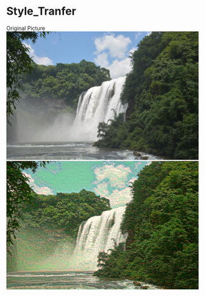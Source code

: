 # Style_Tranfer
Original Picture
![image](https://github.com/weiorwei/Style_Tranfer/blob/main/neural_style_transfer_own/output_0.jpg)
![image](https://github.com/weiorwei/Style_Tranfer/blob/main/neural_style_transfer_own/output_1000.jpg)
